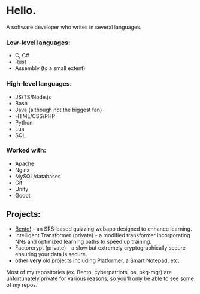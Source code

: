 # Hello.
A software developer who writes in several languages.

### Low-level languages:
- C, C#
- Rust
- Assembly (to a small extent)
### High-level languages:
- JS/TS/Node.js
- Bash
- Java (although not the biggest fan)
- HTML/CSS/PHP
- Python
- Lua
- SQL
### Worked with:
- Apache
- Nginx
- MySQL/databases
- Git
- Unity
- Godot

## Projects:
- [Bento!](https://bento-app.uk) - an SRS-based quizzing webapp designed to enhance learning.
- Intelligent Transformer (private) - a modified transformer incorporating NNs and optimized learning paths to speed up training.
- Factorcrypt (private) - a slow but extremely cryptographically secure ensuring your data is secure.
- other **very** old projects including [Platformer](https://gameworld15.epizy.com/theplatformer.html), a [Smart Notepad](https://www.gameworld15.epizy.com/notepad.html), etc.

Most of my repositories (ex. Bento, cyberpatriots, os, pkg-mgr) are unfortunately private for various reasons, so you'll only be able to see some of my repos.
